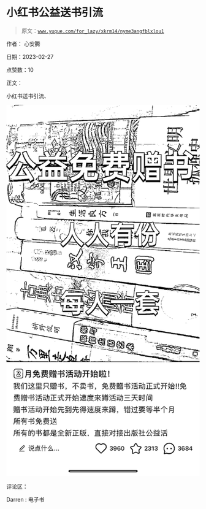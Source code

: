 # 小红书公益送书引流

> 原文：[`www.yuque.com/for_lazy/xkrm14/nyme3angfblxlou1`](https://www.yuque.com/for_lazy/xkrm14/nyme3angfblxlou1)

作者： 心安腾 

日期：2023-02-27 

点赞数：10 

正文： 

小红书送书引流、 

![](img/5d8cfb5edfb4d232c10a463377981002.png)  

评论区： 

Darren : 电子书 

